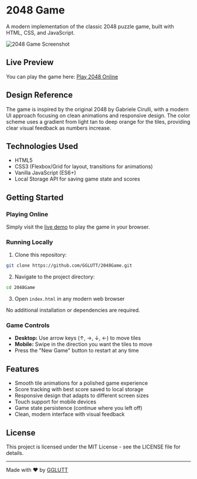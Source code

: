 # 2048 Game

A modern implementation of the classic 2048 puzzle game, built with HTML, CSS, and JavaScript.

![2048 Game Screenshot](https://raw.githubusercontent.com/GGLUTT/2048Game/main/screenshots/game-screenshot.png)

## Live Preview

You can play the game here: [Play 2048 Online](https://gglutt.github.io/2048Game)

## Design Reference

The game is inspired by the original 2048 by Gabriele Cirulli, with a modern UI approach focusing on clean animations and responsive design. The color scheme uses a gradient from light tan to deep orange for the tiles, providing clear visual feedback as numbers increase.

## Technologies Used

- HTML5
- CSS3 (Flexbox/Grid for layout, transitions for animations)
- Vanilla JavaScript (ES6+)
- Local Storage API for saving game state and scores

## Getting Started

### Playing Online

Simply visit the [live demo](https://gglutt.github.io/2048Game) to play the game in your browser.

### Running Locally

1. Clone this repository:
```bash
git clone https://github.com/GGLUTT/2048Game.git
```

2. Navigate to the project directory:
```bash
cd 2048Game
```

3. Open `index.html` in any modern web browser

No additional installation or dependencies are required.

### Game Controls

- **Desktop:** Use arrow keys (↑, →, ↓, ←) to move tiles
- **Mobile:** Swipe in the direction you want the tiles to move
- Press the "New Game" button to restart at any time

## Features

- Smooth tile animations for a polished game experience
- Score tracking with best score saved to local storage
- Responsive design that adapts to different screen sizes
- Touch support for mobile devices
- Game state persistence (continue where you left off)
- Clean, modern interface with visual feedback

## License

This project is licensed under the MIT License - see the LICENSE file for details.

---

Made with ❤️ by [GGLUTT](https://github.com/GGLUTT)
